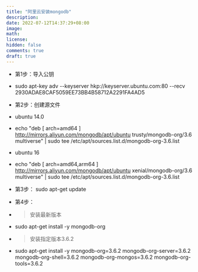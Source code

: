 ```yaml
---
title: "阿里云安装mongodb"
description: 
date: 2022-07-12T14:37:29+08:00
image: 
math: 
license: 
hidden: false
comments: true
draft: true
---
```

- 第1步：导入公钥
- sudo apt-key adv --keyserver hkp://keyserver.ubuntu.com:80 --recv 2930ADAE8CAF5059EE73BB4B58712A2291FA4AD5 
- 第2步：创建源文件
- ubuntu 14.0
- echo "deb [ arch=amd64 ] http://mirrors.aliyun.com/mongodb/apt/ubuntu trusty/mongodb-org/3.6 multiverse" | sudo tee /etc/apt/sources.list.d/mongodb-org-3.6.list  
- ubuntu 16
- echo "deb [ arch=amd64,arm64 ] http://mirrors.aliyun.com/mongodb/apt/ubuntu xenial/mongodb-org/3.6 multiverse" | sudo tee /etc/apt/sources.list.d/mongodb-org-3.6.list  
- 第3步：
sudo apt-get update  
- 第4步：

- >安装最新版本
- sudo apt-get install -y mongodb-org  
- >安装指定版本3.6.2
- sudo apt-get install -y mongodb-org=3.6.2 mongodb-org-server=3.6.2 mongodb-org-shell=3.6.2 mongodb-org-mongos=3.6.2 mongodb-org-tools=3.6.2  